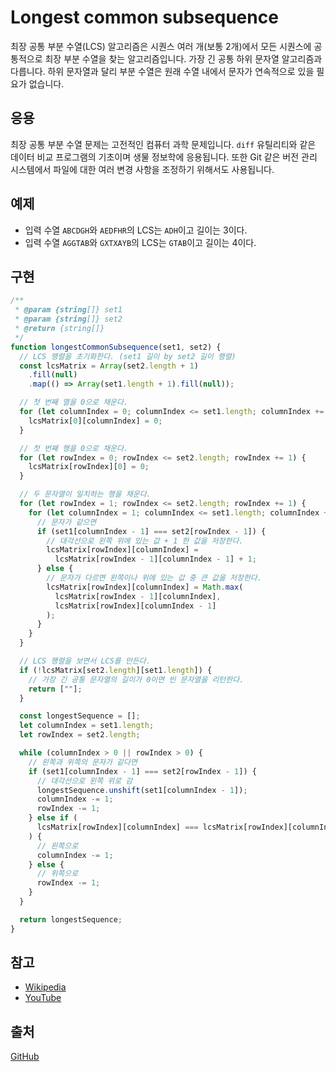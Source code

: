 # Longest common subsequence

최장 공통 부분 수열(LCS) 알고리즘은 시퀀스 여러 개(보통 2개)에서 모든 시퀀스에 공통적으로 최장 부분 수열을 찾는 알고리즘입니다.
가장 긴 공통 하위 문자열 알고리즘과 다릅니다.
하위 문자열과 달리 부분 수열은 원래 수열 내에서 문자가 연속적으로 있을 필요가 없습니다.

## 응용

최장 공통 부분 수열 문제는 고전적인 컴퓨터 과학 문제입니다.
`diff` 유틸리티와 같은 데이터 비교 프로그램의 기초이며 생물 정보학에 응용됩니다.
또한 Git 같은 버전 관리 시스템에서 파일에 대한 여러 변경 사항을 조정하기 위해서도 사용됩니다.

## 예제

- 입력 수열 `ABCDGH`와 `AEDFHR`의 LCS는 `ADH`이고 길이는 3이다.
- 입력 수열 `AGGTAB`와 `GXTXAYB`의 LCS는 `GTAB`이고 길이는 4이다.

## 구현

```javascript
/**
 * @param {string[]} set1
 * @param {string[]} set2
 * @return {string[]}
 */
function longestCommonSubsequence(set1, set2) {
  // LCS 행렬을 초기화한다. (set1 길이 by set2 길이 행렬)
  const lcsMatrix = Array(set2.length + 1)
    .fill(null)
    .map(() => Array(set1.length + 1).fill(null));

  // 첫 번째 열을 0으로 채운다.
  for (let columnIndex = 0; columnIndex <= set1.length; columnIndex += 1) {
    lcsMatrix[0][columnIndex] = 0;
  }

  // 첫 번째 행을 0으로 채운다.
  for (let rowIndex = 0; rowIndex <= set2.length; rowIndex += 1) {
    lcsMatrix[rowIndex][0] = 0;
  }

  // 두 문자열이 일치하는 행을 채운다.
  for (let rowIndex = 1; rowIndex <= set2.length; rowIndex += 1) {
    for (let columnIndex = 1; columnIndex <= set1.length; columnIndex += 1) {
      // 문자가 같으면
      if (set1[columnIndex - 1] === set2[rowIndex - 1]) {
        // 대각선으로 왼쪽 위에 있는 값 + 1 한 값을 저장한다.
        lcsMatrix[rowIndex][columnIndex] =
          lcsMatrix[rowIndex - 1][columnIndex - 1] + 1;
      } else {
        // 문자가 다르면 왼쪽이나 위에 있는 값 중 큰 값을 저장한다.
        lcsMatrix[rowIndex][columnIndex] = Math.max(
          lcsMatrix[rowIndex - 1][columnIndex],
          lcsMatrix[rowIndex][columnIndex - 1]
        );
      }
    }
  }

  // LCS 행렬을 보면서 LCS를 만든다.
  if (!lcsMatrix[set2.length][set1.length]) {
    // 가장 긴 공통 문자열의 길이가 0이면 빈 문자열을 리턴한다.
    return [""];
  }

  const longestSequence = [];
  let columnIndex = set1.length;
  let rowIndex = set2.length;

  while (columnIndex > 0 || rowIndex > 0) {
    // 왼쪽과 위쪽의 문자가 같다면
    if (set1[columnIndex - 1] === set2[rowIndex - 1]) {
      // 대각선으로 왼쪽 위로 감
      longestSequence.unshift(set1[columnIndex - 1]);
      columnIndex -= 1;
      rowIndex -= 1;
    } else if (
      lcsMatrix[rowIndex][columnIndex] === lcsMatrix[rowIndex][columnIndex - 1]
    ) {
      // 왼쪽으로
      columnIndex -= 1;
    } else {
      // 위쪽으로
      rowIndex -= 1;
    }
  }

  return longestSequence;
}
```

## 참고

- [Wikipedia](https://en.wikipedia.org/wiki/Longest_common_subsequence_problem)
- [YouTube](https://www.youtube.com/watch?v=NnD96abizww&list=PLLXdhg_r2hKA7DPDsunoDZ-Z769jWn4R8)

## 출처

[GitHub](https://github.com/trekhleb/javascript-algorithms/tree/master/src/algorithms/sets/longest-common-subsequence)
